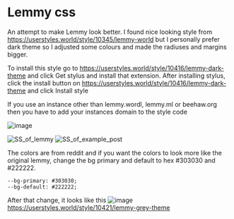 # Lemmy css

An attempt to make Lemmy look better. I found nice looking style from https://userstyles.world/style/10345/lemmy-world but I personally prefer dark theme so I adjusted some colours and made the radiuses and margins bigger.

To install this style go to https://userstyles.world/style/10416/lemmy-dark-theme and click Get stylus and install that extension. After installing stylus, click the install button on https://userstyles.world/style/10416/lemmy-dark-theme and click Install style

If you use an instance other than lemmy.wordl, lemmy.ml or beehaw.org then you have to add your instances domain to the style code

![image](https://github.com/VILPAUTOEE/Lemmy_css/assets/90846118/ea0e387a-5640-4981-ae13-4ea47be01006)

![SS_of_lemmy](https://github.com/VILPAUTOEE/Lemmy_css/assets/90846118/fa44740b-1803-4552-b8f8-b9c4e9bf87e3)
![SS_of_example_post](https://github.com/VILPAUTOEE/Lemmy_css/assets/90846118/759710a9-c3cd-465f-9c78-34cff936db08)

The colors are from reddit and if you want the colors to look more like the original lemmy, change the bg primary and default to hex #303030 and #222222.
```
--bg-primary: #303030;
--bg-default: #222222;
```

After that change, it looks like this ![image](https://github.com/VILPAUTOEE/Lemmy_css/assets/90846118/f6ab8906-86ce-498e-95d7-28b535f9a4da)
https://userstyles.world/style/10421/lemmy-grey-theme
